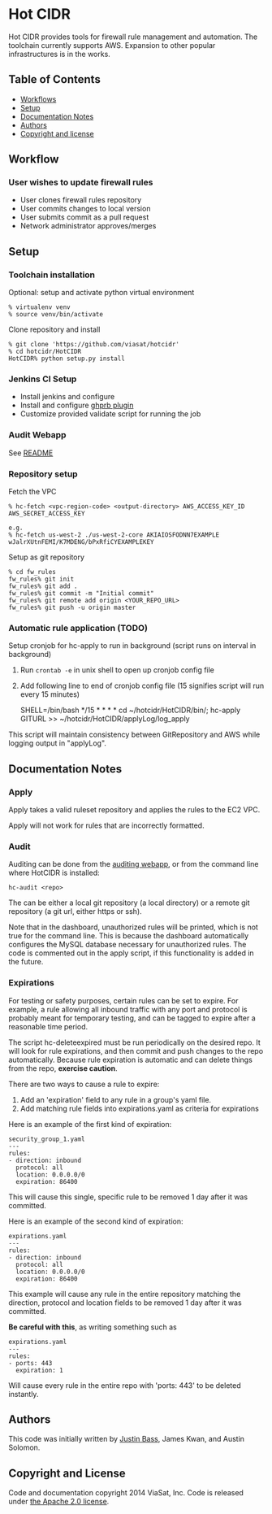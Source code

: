 Hot CIDR
========

Hot CIDR provides tools for firewall rule management and automation. The
toolchain currently supports AWS. Expansion to other popular infrastructures
is in the works.

Table of Contents
-----------------

 - [Workflows](#workflow)
 - [Setup](#setup)
 - [Documentation Notes](#documentation-notes)
 - [Authors](#authors)
 - [Copyright and license](#copyright-and-license)

Workflow
--------
### User wishes to update firewall rules
 - User clones firewall rules repository
 - User commits changes to local version
 - User submits commit as a pull request
 - Network administrator approves/merges

Setup
-----
### Toolchain installation
Optional: setup and activate python virtual environment

```
% virtualenv venv
% source venv/bin/activate
```

Clone repository and install

```
% git clone 'https://github.com/viasat/hotcidr'
% cd hotcidr/HotCIDR
HotCIDR% python setup.py install
```


### Jenkins CI Setup
- Install jenkins and configure
- Install and configure [ghprb plugin](https://git.viasat.com/jkwan/ghprb-fork#installation)
- Customize provided validate script for running the job


### Audit Webapp
See [README](audit-webapp/README.md)


### Repository setup
Fetch the VPC

```
% hc-fetch <vpc-region-code> <output-directory> AWS_ACCESS_KEY_ID AWS_SECRET_ACCESS_KEY

e.g.
% hc-fetch us-west-2 ./us-west-2-core AKIAIOSFODNN7EXAMPLE wJalrXUtnFEMI/K7MDENG/bPxRfiCYEXAMPLEKEY

```

Setup as git repository

```
% cd fw_rules
fw_rules% git init
fw_rules% git add .
fw_rules% git commit -m "Initial commit"
fw_rules% git remote add origin <YOUR_REPO_URL>
fw_rules% git push -u origin master
```


### Automatic rule application (TODO)
Setup cronjob for hc-apply to run in background (script runs on interval in background)

1. Run `crontab -e` in unix shell to open up cronjob config file
   
2. Add following line to end of cronjob config file (15 signifies script will run every 15 minutes)
   
    SHELL=/bin/bash
    */15 * * * * cd ~/hotcidr/HotCIDR/bin/; hc-apply GITURL >> ~/hotcidr/HotCIDR/applyLog/log\_apply

This script will maintain consistency between GitRepository and AWS while logging output in "applyLog".

Documentation Notes
-------
### Apply
Apply takes a valid ruleset repository and applies the rules to the EC2 VPC.

Apply will not work for rules that are incorrectly formatted.

### Audit
Auditing can be done from the [auditing webapp](audit-webapp/README.md), or from the command line where HotCIDR is installed:

    hc-audit <repo>

The <repo> can be either a local git repository (a local directory) or a remote git repository (a git url, either https or ssh).

Note that in the dashboard, unauthorized rules will be printed, which is not true for the command line. This is because the dashboard automatically configures the MySQL database necessary for unauthorized rules. The code is commented out in the apply script, if this functionality is added in the future.

### Expirations

For testing or safety purposes, certain rules can be set to expire. For example, a rule allowing all inbound traffic with any port and protocol is probably meant for temporary testing, and can be tagged to expire after a reasonable time period.

The script hc-deleteexpired must be run periodically on the desired repo. It will look for rule expirations, and then commit and push changes to the repo automatically. Because rule expiration is automatic and can delete things from the repo, **exercise caution**.

There are two ways to cause a rule to expire:

1. Add an 'expiration' field to any rule in a group's yaml file.
2. Add matching rule fields into expirations.yaml as criteria for expirations

Here is an example of the first kind of expiration:

```
security_group_1.yaml
---
rules:
- direction: inbound
  protocol: all
  location: 0.0.0.0/0
  expiration: 86400
```

This will cause this single, specific rule to be removed 1 day after it was committed.

Here is an example of the second kind of expiration:

```
expirations.yaml
---
rules:
- direction: inbound
  protocol: all
  location: 0.0.0.0/0
  expiration: 86400 
```

This example will cause any rule in the entire repository matching the direction, protocol and location fields to be removed 1 day after it was committed.

**Be careful with this**, as writing something such as

```
expirations.yaml
---
rules:
- ports: 443
  expiration: 1
```

Will cause every rule in the entire repo with 'ports: 443' to be deleted instantly. 


Authors
-------
This code was initially written by [Justin Bass](http://www.justinalanbass.com), James Kwan, and Austin Solomon.


Copyright and License
---------------------
Code and documentation copyright 2014 ViaSat, Inc. Code is released under [the Apache 2.0 license](LICENSE).
